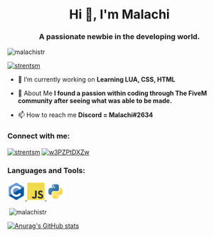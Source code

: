 <h1 align="center">Hi 👋, I'm Malachi</h1>
<h3 align="center">A passionate newbie in the developing world.</h3>

<p align="left"> <img src="https://komarev.com/ghpvc/?username=malachistr&label=Profile%20views&color=ee00ff&style=plastic" alt="malachistr" /> </p>

<p align="left"> <a href="https://twitter.com/strentsm" target="blank"><img src="https://img.shields.io/twitter/follow/strentsm?logo=twitter&style=for-the-badge" alt="strentsm" /></a> </p>

- 🔭 I’m currently working on **Learning LUA, CSS, HTML**

- 💬 About Me **I found a passion within coding through The FiveM community after seeing what was able to be made.**

- 📫 How to reach me **Discord = Malachi#2634**

<h3 align="left">Connect with me:</h3>
<p align="left">
<a href="https://twitter.com/strentsm" target="blank"><img align="center" src="https://raw.githubusercontent.com/rahuldkjain/github-profile-readme-generator/master/src/images/icons/Social/twitter.svg" alt="strentsm" height="30" width="40" /></a>
<a href="https://discord.gg/w3PZPtDXZw" target="blank"><img align="center" src="https://raw.githubusercontent.com/rahuldkjain/github-profile-readme-generator/master/src/images/icons/Social/discord.svg" alt="w3PZPtDXZw" height="30" width="40" /></a>
</p>

<h3 align="left">Languages and Tools:</h3>
<p align="left"> <a href="https://www.cprogramming.com/" target="_blank" rel="noreferrer"> <img src="https://raw.githubusercontent.com/devicons/devicon/master/icons/c/c-original.svg" alt="c" width="40" height="40"/> </a> <a href="https://developer.mozilla.org/en-US/docs/Web/JavaScript" target="_blank" rel="noreferrer"> <img src="https://raw.githubusercontent.com/devicons/devicon/master/icons/javascript/javascript-original.svg" alt="javascript" width="40" height="40"/> </a> <a href="https://www.python.org" target="_blank" rel="noreferrer"> <img src="https://raw.githubusercontent.com/devicons/devicon/master/icons/python/python-original.svg" alt="python" width="40" height="40"/> </a> </p>

<p>&nbsp;<img align="center" src="https://github-readme-stats.vercel.app/api?username=malachistr&show_icons=true&locale=en" alt="malachistr" /></p>

[![Anurag's GitHub stats](https://github-readme-stats.vercel.app/api?username=anuraghazra)](https://github.com/anuraghazra/github-readme-stats)

